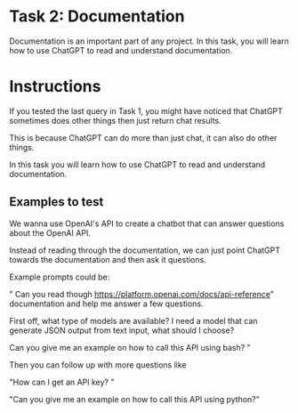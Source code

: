 
# Task 2: Documentation

Documentation is an important part of any project. In this task, you will learn how to use ChatGPT to read and understand documentation.

# Instructions

If you tested the last query in Task 1, you might have noticed that ChatGPT sometimes does other things then just return chat results.

This is because ChatGPT can do more than just chat, it can also do other things.

In this task you will learn how to use ChatGPT to read and understand documentation.

## Examples to test

We wanna use OpenAI's API to create a chatbot that can answer questions about the OpenAI API.

Instead of reading through the documentation, we can just point ChatGPT towards the documentation and then ask it questions.

Example prompts could be:

"
Can you read though https://platform.openai.com/docs/api-reference" documentation and help me answer a few questions.

First off, what type of models are available?
I need a model that can generate JSON output from text input, what should I choose?

Can you give me an example on how to call this API using bash?
"

Then you can follow up with more questions like

"How can I get an API key? "

"Can you give me an example on how to call this API using python?"
